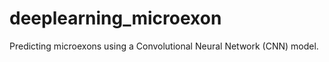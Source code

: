 # deeplearning_microexon
Predicting microexons using a Convolutional Neural Network (CNN) model. 
  

